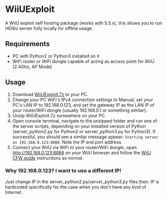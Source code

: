 # WiiUExploit
A WiiU exploit self hosting package (works with 5.5.x), this allows you to run HENlo server fully locally for offline usage.

## Requirements
- PC with Python2 or Python3 installed on it
- WiFi router or WiFi dongle capable of acting as access point for WiiU (2.4Ghz, AP Mode)

## Usage
1. Download [WiiUExploit.7z](https://github.com/loomweaver/WiiUExploit/releases/latest) to your PC. 
2. Change your PC WiFi's IPv4 connection settings to Manual, set your PC's LAN IP  to 192.168.0.123, and set the gateway IP as the LAN IP of your router/WiFi dongle (usually 192.168.0.1 or something similar).
3. Unzip WiiUExploit.7z somewhere on your PC. 
4. Open console terminal, navigate to the unzipped folder and run one of the server scripts, depending on your installed version of Python (server_python2.py for Python2 or server_python3.py for Python3). If successful, you should see a similar message appear: `Starting server on 192.168.0.123:8888`. Note the IP and port address.
5. Connect your WiiU via WiFi to your router/WiFi dongle, open http://192.168.0.123:8888 on your WiiU browser and follow the [WiiU CFW guide](https://wiiu.hacks.guide/#/tiramisu/browser-exploit) instructions as normal.

### Why 192.168.0.123? I want to use a different IP!
Just change IP in the server_python2.py/server_python3.py files then. IP is hardcoded specifically for the case when you don't have any kind of Internet.
